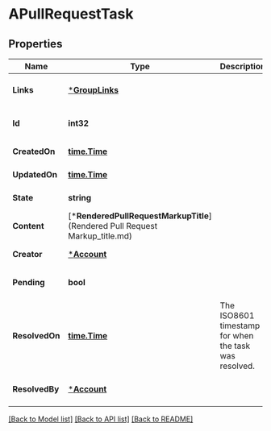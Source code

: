 # APullRequestTask

## Properties
Name | Type | Description | Notes
------------ | ------------- | ------------- | -------------
**Links** | [***GroupLinks**](group_links.md) |  | [optional] [default to null]
**Id** | **int32** |  | [optional] [default to null]
**CreatedOn** | [**time.Time**](time.Time.md) |  | [default to null]
**UpdatedOn** | [**time.Time**](time.Time.md) |  | [default to null]
**State** | **string** |  | [default to null]
**Content** | [***RenderedPullRequestMarkupTitle**](Rendered Pull Request Markup_title.md) |  | [default to null]
**Creator** | [***Account**](account.md) |  | [default to null]
**Pending** | **bool** |  | [optional] [default to null]
**ResolvedOn** | [**time.Time**](time.Time.md) | The ISO8601 timestamp for when the task was resolved. | [optional] [default to null]
**ResolvedBy** | [***Account**](account.md) |  | [optional] [default to null]

[[Back to Model list]](../README.md#documentation-for-models) [[Back to API list]](../README.md#documentation-for-api-endpoints) [[Back to README]](../README.md)

